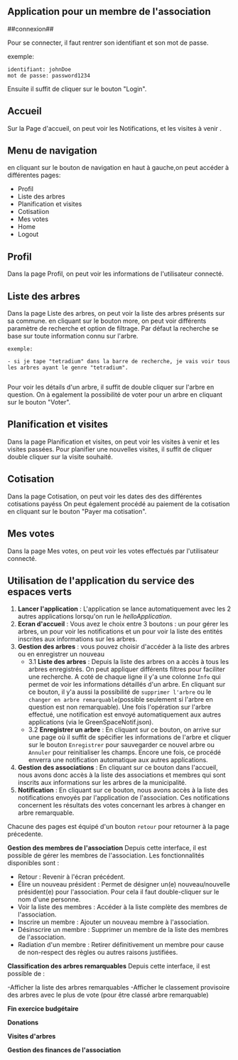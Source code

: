 ## Application pour un membre de l'association

##connexion##

Pour se connecter, il faut rentrer son identifiant et son mot de passe.

exemple:
```
identifiant: johnDoe
mot de passe: password1234
```
Ensuite il suffit de cliquer sur le bouton "Login".

## Accueil

Sur la Page d'accueil, on peut voir les Notifications, et les visites  à venir .

## Menu de navigation ##
en cliquant sur le bouton de navigation en haut à gauche,on peut accéder à différentes pages:
 
- Profil
- Liste des arbres
- Planification et visites
- Cotisatiion
- Mes votes
- Home 
- Logout 

## Profil

Dans la page Profil, on peut voir les informations de l'utilisateur connecté.

## Liste des arbres

Dans la page Liste des arbres, on peut voir la liste des arbres présents sur sa commune.
en cliquant sur le bouton more, on peut voir différents paramètre de recherche et option de filtrage.
Par défaut la recherche se base sur toute information connu sur l'arbre.

```
exemple:

- si je tape "tetradium" dans la barre de recherche, je vais voir tous les arbres ayant le genre "tetradium".


```
Pour voir les détails d'un arbre, il suffit de double cliquer sur l'arbre en question.
On à egalement la possibilité de voter pour un arbre en cliquant sur le bouton "Voter".

## Planification et visites

Dans la page Planification et visites, on peut voir les visites à venir et les visites passées.
Pour planifier une nouvelles visites, il suffit de cliquer double cliquer sur la visite souhaité.

## Cotisation
Dans la page Cotisation, on peut voir les dates des des différentes cotisations payéss
On peut également procédé au paiement de la cotisation en cliquant sur le bouton "Payer ma cotisation".

## Mes votes
Dans la page Mes votes, on peut voir les votes effectués par l'utilisateur connecté.





## Utilisation de l'application du service des espaces verts

1. **Lancer l'application** : L'application se lance automatiquement avec les 2 autres applications lorsqu'on run le *helloApplication*.  
2. **Ecran d'accueil** : Vous avez le choix entre 3 boutons : un pour gérer les arbres, un pour voir les notifications et un pour voir la liste des entités inscrites aux informations sur les arbres.
3. **Gestion des arbres** : vous pouvez choisir d'accéder à la liste des arbres ou en enregistrer un nouveau
    - 3.1 **Liste des arbres** : Depuis la liste des arbres on a accès à tous les arbres enregistrés. On peut appliquer différents filtres pour faciliter une recherche. A coté de chaque ligne il y'a une colonne `Info` qui permet de voir les informations détaillés d'un arbre. En cliquant sur ce bouton, il y'a aussi la possibilité de `supprimer l'arbre` ou le `changer en arbre remarquable`(possible seulement si l'arbre en question est non remarquable). Une fois l'opération sur l'arbre effectué, une notification est envoyé automatiquement aux autres applications (via le GreenSpaceNotif.json). 
    - 3.2 **Enregistrer un arbre** : En cliquant sur ce bouton, on arrive sur une page où il suffit de spécifier les informations de l'arbre et cliquer sur le bouton `Enregistrer` pour sauvegarder ce nouvel arbre ou `Annuler` pour reinitialiser les champs. Encore une fois, ce procédé enverra une notification automatique aux autres applications.
4. **Gestion des associations** : En cliquant sur ce bouton dans l'accueil, nous avons donc accès à la liste des associations et membres qui sont inscrits aux informations sur les arbres de la municipalité.
5. **Notification** : En cliquant sur ce bouton, nous avons accès à la liste des notifications envoyés par l'application de l'association. Ces notifications concernent les résultats des votes concernant les arbres à changer en arbre remarquable. 

Chacune des pages est équipé d'un bouton `retour` pour retourner à la page précedente.



**Gestion des membres de l'association**
Depuis cette interface, il est possible de gérer les membres de l'association. Les fonctionnalités disponibles sont :

- Retour : Revenir à l'écran précédent.
- Élire un nouveau président : Permet de désigner un(e) nouveau/nouvelle président(e) pour l'association. Pour cela il faut double-cliquer sur le nom d'une personne.
- Voir la liste des membres : Accéder à la liste complète des membres de l'association.
- Inscrire un membre : Ajouter un nouveau membre à l'association.
- Désinscrire un membre : Supprimer un membre de la liste des membres de l'association.
- Radiation d'un membre : Retirer définitivement un membre pour cause de non-respect des règles ou autres raisons justifiées.

**Classification des arbres remarquables**
Depuis cette interface, il est possible de :

-Afficher la liste des arbres remarquables
-Afficher le classement provisoire des arbres avec le plus de vote (pour être classé arbre remarquable)

**Fin exercice budgétaire**

**Donations**

**Visites d'arbres**

**Gestion des finances de l'association**








